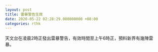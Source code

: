 ```yaml
---
layout: post
title: 雷暴警告生效
date: 2020-05-22 02:28:29.000000000 +08:00
categories: rthk
---
```


天文台在凌晨2時正發出雷暴警告，有效時間至上午6時正，預料新界有幾陣雷暴。
